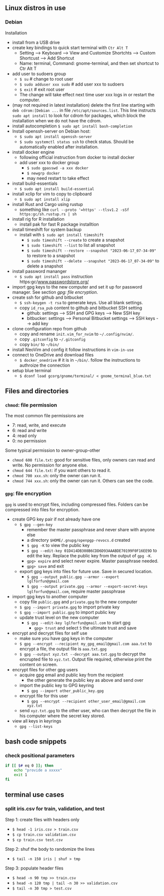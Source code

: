 ## Linux distros in use

### Debian

Installation

- install from a USB drive
- create key bindings to quick start terminal with `Ctr Alt T`
  - Setting --> Keyboard --> View and Customize Shortchts --> Custom Shortcust --> Add Shortcut
  - Name: terminal, Command: gnome-terminal, and then set shortcut to Ctr Alt T
- add user to sudoers group
  - `$ su` # change to root user
  - `$ sudo adduser xxx sudo` # add user xxx to sudoers
  - `$ exit` # exit root user
  - The change will take effect next time user xxx logs in or restart the computer.
- (may not required in latest installation) delete the first line starting with `deb cdrom:[Debian ...` in file `/etc/apt/sources.list`. This line instructs `sudo apt install` to look for cdrom for packages, which block the installation when we do not have the cdrom.
- install autocompletion `$ sudo apt install bash-completion`
- Install openssh-server on Debian host:
    - `$ sudo apt install openssh-server`
    - `$ sudo systemctl status ssh` to check status. Should be automatically enabled after installation.
- install docker engine
  - following official instruction from docker to install docker
  - add user xxx to docker group
    -   `$ sudo gpasswd -a xxx docker`
    -   `$ newgrp docker`
    -   may need restart to take effect
- install build-essentials
  - `$ sudo apt install build-essential`
- install xclip for vim to copy to clipboard
  - `$ sudo apt install xlip`
- install Rust and Cargo using rustup
  - something like `curl --proto '=https' --tlsv1.2 -sSf https:gc/sh.rustup.rs | sh`
- install rig for R installation
  - install pak for fast R package installtion
- install timeshift for system backup
  - install with `$ sudo apt install timeshift`
    - `$ sudo timeshift --create` to create a snapshot
    - `$ sudo timeshift --list` to list all snapshot
    - `$ sudo timeshift --restore --snapshot "2023-06-17_07-34-09"` to restore to a snapshot
    - `$ sudo timeshift --delete --snapshot "2023-06-17_07-34-09"` to delete a snapshot
- install password mananger
  - `$ sudo apt install pass`  instruction https:gc/www.passwordstore.org/
- import gpg keys to the new computer and set it up for password manager. See section _gpg: file encryption_.
- create ssh for github and bitbucket
  - `$ ssh-keygen -t rsa` to generate keys. Use all blank settings.
  - copy `id_rsa_pub` content to github and bitbucket SSH setting
    - github: settings --> SSH and GPG keys --> New SSH key
    - bitbucker: settings --> Personal Bitbucket settings --> SSH keys --> add key
- clone configuration repo from github
  - copy and rename `init.vim_for_nvim` to `~/.config/nvim/`.
  - copy `.gitconfig` to `~/.gitconfig`
  - copy `bin/` to `~/bin/`
- install NeoVim and config it follow instructions in `vim-in-use`
- connect to OneDrive and download files
  - `$ docker_onedrive` # it is in `~/bin/`. follow the instructions to authroize the connection
- setup blue terminal
  - `$ dconf load gcorg/gnome/terminal/ < gnome_terminal_blue.txt`




## Files and directories

### `chmod`: file permission

The most common file permissions are 

- 7: read, write, and execute
- 6: read and write
- 4: read only
- 0: no permission

Some typical permission to owner-group-other

- `chmod 600 file.txt`: good for sensitive files, only owners can read and write. No permission for anyone else.
- `chmod 644 file.txt`: if you want others to read it.
- `chmod 700 xxx.sh`: only the owner can run it.
- `chmod 744 xxx.sh`: only the owner can run it. Others can see the code.


### `gpg`: file encryption
`gpg` is used to encrypt files, including compressed files. Folders can be compressed into files for encryption.

- create GPG key pair if not already have one
    - `$ gpg --gen-key`
        - remember the master passphrase and never share with anyone else
        - a directory `$HOME/.gnupg/openpgp-revocs.d` created
        - `$ gpg -K` to view the public key
        - `$ gpg --edit-key 01D414DB308B6CDD6D93AAABDE70199F0F16EE9D` to edit the key. Replace the public key from the output of `gpg -K`.
        - `gpg> expire` and select never expire. Master passphrase needed.
        - `gpg> save` and exit
    - export gpg keys into files for future use. Save in secured location.
        - `$ gpg --output public.gpg --armor --export lglforfun@gmail.com`
        - `$ gpg --output private.gpg --armor --export-secret-keys lglforfun@gmail.com`, require master passphrase
- import gpg keys to another computer
    - copy file `public.gpg` and `private.gpg` to the new computer
    - `$ gpg --import private.gpg` to import private key
    - `$ gpg --import public.gpg` to import public key
    - update trust level on the new computer
        - `$ gpg --edit-key lglforfun@gmail.com` to start gpg
            - `gpg> trust` and select `5` the ultimate trust and save
- encrypt and decrypt files for self use
    - make sure you have gpg keys in the computer
    - `$ gpg --encrypt --recipient my_gpg_email@gmail.com aaa.txt` to encrypt a file, the output file is `aaa.txt.gpg`
    - `$ gpg --output xyz.txt --decrypt aaa.txt.gpg` to decrypt the encrupted file to `xyz.txt`. Output file required, otherwise print the content on screen.
- encrypt files for other gpg users
    - acquire gpg email and public key from the recipient
        - the other generate the public key as above and send over
    - import the public key to GPG keyring
        - `$ gpg --import other_public_key.gpg`
    - encrypt file for this user
        - `$ gpg --encrypt --recipient other_user_email@gmail.com xyz.txt`
    - send `xyz.txt.gpg` to the other user, who can then decrypt the file in his computer where the secret key stored.
- view all keys in keyrings
    - `gpg --list-keys`

    
## bash code snippets

### check positional parameters

```sh
if [[ $# eq 0 ]]; then
    echo "provide a xxxxx"
    exit 1
fi
```

## terminal use cases

### split iris.csv for train, validation, and test

Step 1: create files with headers only

- `$ head -1 iris.csv > train.csv`
- `$ cp train.csv validation.csv`
- `$ cp train.csv test.csv`

Step 2: shuf the body to randomize the lines

- `$ tail -n 150 iris | shuf > tmp`

Step 3: populate header files

- `$ head -n 90 tmp >> train.csv`
- `$ head -n 120 tmp | tail -n 30 >> validation.csv`
- `$ tail -n 30 tmp > test.csv`



